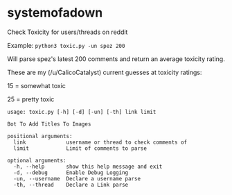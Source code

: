 # systemofadown
Check Toxicity for users/threads on reddit

Example: `python3 toxic.py -un spez 200`

Will parse spez's latest 200 comments and return an average toxicity rating. 

These are my (/u/CalicoCatalyst) current guesses at toxicity ratings:

15 = somewhat toxic

25 = pretty toxic

```
usage: toxic.py [-h] [-d] [-un] [-th] link limit

Bot To Add Titles To Images

positional arguments:
  link             username or thread to check comments of
  limit            Limit of comments to parse

optional arguments:
  -h, --help       show this help message and exit
  -d, --debug      Enable Debug Logging
  -un, --username  Declare a username parse
  -th, --thread    Declare a Link parse
  ```
